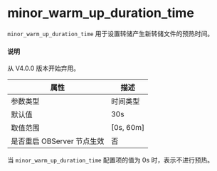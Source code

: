 # minor_warm_up_duration_time

`minor_warm_up_duration_time` 用于设置转储产生新转储文件的预热时间。

<main id="notice" type='explain'>
  <h4>说明</h4>
  <p>从 V4.0.0 版本开始弃用。</p>
</main>

|      **属性**      |   **描述**    |
|------------------|-------------|
| 参数类型             | 时间类型        |
| 默认值              | 30s         |
| 取值范围             | \[0s, 60m\] |
| 是否重启 OBServer 节点生效 | 否           |

当 `minor_warm_up_duration_time` 配置项的值为 0s 时，表示不进行预热。
